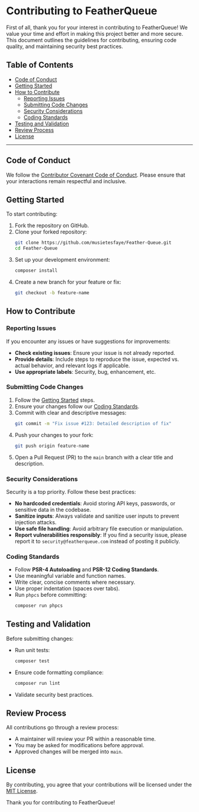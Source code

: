 # Contributing to FeatherQueue

First of all, thank you for your interest in contributing to FeatherQueue! We value your time and effort in making this project better and more secure. This document outlines the guidelines for contributing, ensuring code quality, and maintaining security best practices.

## Table of Contents
- [Code of Conduct](#code-of-conduct)
- [Getting Started](#getting-started)
- [How to Contribute](#how-to-contribute)
  - [Reporting Issues](#reporting-issues)
  - [Submitting Code Changes](#submitting-code-changes)
  - [Security Considerations](#security-considerations)
  - [Coding Standards](#coding-standards)
- [Testing and Validation](#testing-and-validation)
- [Review Process](#review-process)
- [License](#license)

---

## Code of Conduct
We follow the [Contributor Covenant Code of Conduct](CODE_OF_CONDUCT.md). Please ensure that your interactions remain respectful and inclusive.

## Getting Started
To start contributing:
1. Fork the repository on GitHub.
2. Clone your forked repository:
   ```sh
   git clone https://github.com/musietesfaye/Feather-Queue.git
   cd Feather-Queue
   ```
3. Set up your development environment:
   ```sh
   composer install
   ```
4. Create a new branch for your feature or fix:
   ```sh
   git checkout -b feature-name
   ```

## How to Contribute

### Reporting Issues
If you encounter any issues or have suggestions for improvements:
- **Check existing issues**: Ensure your issue is not already reported.
- **Provide details**: Include steps to reproduce the issue, expected vs. actual behavior, and relevant logs if applicable.
- **Use appropriate labels**: Security, bug, enhancement, etc.

### Submitting Code Changes
1. Follow the [Getting Started](#getting-started) steps.
2. Ensure your changes follow our [Coding Standards](#coding-standards).
3. Commit with clear and descriptive messages:
   ```sh
   git commit -m "Fix issue #123: Detailed description of fix"
   ```
4. Push your changes to your fork:
   ```sh
   git push origin feature-name
   ```
5. Open a Pull Request (PR) to the `main` branch with a clear title and description.

### Security Considerations
Security is a top priority. Follow these best practices:
- **No hardcoded credentials**: Avoid storing API keys, passwords, or sensitive data in the codebase.
- **Sanitize inputs**: Always validate and sanitize user inputs to prevent injection attacks.
- **Use safe file handling**: Avoid arbitrary file execution or manipulation.
- **Report vulnerabilities responsibly**: If you find a security issue, please report it to `security@featherqueue.com` instead of posting it publicly.

### Coding Standards
- Follow **PSR-4 Autoloading** and **PSR-12 Coding Standards**.
- Use meaningful variable and function names.
- Write clear, concise comments where necessary.
- Use proper indentation (spaces over tabs).
- Run `phpcs` before committing:
  ```sh
  composer run phpcs
  ```

## Testing and Validation
Before submitting changes:
- Run unit tests:
  ```sh
  composer test
  ```
- Ensure code formatting compliance:
  ```sh
  composer run lint
  ```
- Validate security best practices.

## Review Process
All contributions go through a review process:
- A maintainer will review your PR within a reasonable time.
- You may be asked for modifications before approval.
- Approved changes will be merged into `main`.

## License
By contributing, you agree that your contributions will be licensed under the [MIT License](LICENSE.md).

Thank you for contributing to FeatherQueue!

